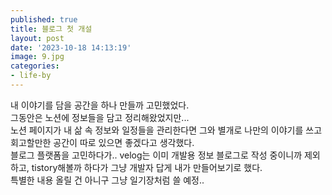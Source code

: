 ```yaml
---
published: true
title: 블로그 첫 개설
layout: post
date: '2023-10-18 14:13:19'
image: 9.jpg
categories:
- life-by
---
```


내 이야기를 담을 공간을 하나 만들까 고민했었다.<br>
그동안은 노션에 정보들을 담고 정리해왔었지만...<br>
노션 페이지가 내 삶 속 정보와 일정들을 관리한다면 그와 별개로 나만의 이야기를 쓰고 회고할만한 공간이 따로 있으면 좋겠다고 생각했다.<br>
블로그 플랫폼을 고민하다가.. 
velog는 이미 개발용 정보 블로그로 작성 중이니까 제외하고, tistory해볼까 하다가 그냥 개발자 답게 내가 만들어보기로 했다. <br>
특별한 내용 올릴 건 아니구 그냥 일기장처럼 쓸 예정..
